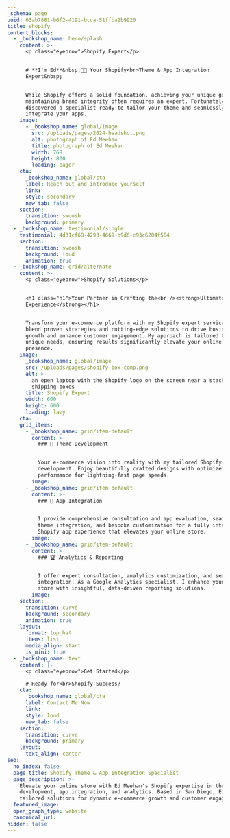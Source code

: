 ```yaml
---
_schema: page
uuid: 63ab7881-b6f2-4191-bcca-51ffba2b9920
title: shopify
content_blocks:
  - _bookshop_name: hero/splash
    content: >-
      <p class="eyebrow">Shopify Expert</p>


      # **I'm Ed**&nbsp;🤙🏼 Your Shopify<br>Theme & App Integration
      Expert&nbsp;


      While Shopify offers a solid foundation, achieving your unique goals and
      maintaining brand integrity often requires an expert. Fortunately, you've
      discovered a specialist ready to tailor your theme and seamlessly
      integrate your apps.
    image:
      - _bookshop_name: global/image
        src: /uploads/pages/2024-headshot.png
        alt: photograph of Ed Meehan
        title: photograph of Ed Meehan
        width: 768
        height: 800
        loading: eager
    cta:
      _bookshop_name: global/cta
      label: Reach out and introduce yourself
      link:
      style: secondary
      new_tab: false
    section:
      transition: swoosh
      background: primary
  - _bookshop_name: testimonial/single
    testimonial: 4d31cf68-4293-4669-b9d6-c93c6204f564
    section:
      transition: swoosh
      background: loud
      animation: true
  - _bookshop_name: grid/alternate
    content: >-
      <p class="eyebrow">Shopify Solutions</p>


      <h1 class="h1">Your Partner in Crafting the<br /><strong>Ultimate Shopify
      Experience</strong></h1>


      Transform your e-commerce platform with my Shopify expert services. I
      blend proven strategies and cutting-edge solutions to drive business
      growth and enhance customer engagement. My approach is tailored to your
      unique needs, ensuring results significantly elevate your online market
      presence.
    image:
      _bookshop_name: global/image
      src: /uploads/pages/shopify-box-comp.png
      alt: >-
        an open laptop with the Shopify logo on the screen near a stack of
        shipping boxes
      title: Shopify Expert
      width: 600
      height: 600
      loading: lazy
    cta:
    grid_items:
      - _bookshop_name: grid/item-default
        content: >-
          ### 🚀 Theme Development


          Your e-commerce vision into reality with my tailored Shopify theme
          development. Enjoy beautifully crafted designs with optimized
          performance for lightning-fast page speeds.
        image:
      - _bookshop_name: grid/item-default
        content: >-
          ### 🔌 App Integration


          I provide comprehensive consultation and app evaluation, seamless
          theme integration, and bespoke customization for a fully integrated
          Shopify app experience that elevates your online store.
        image:
      - _bookshop_name: grid/item-default
        content: >-
          ### 🏆 Analytics & Reporting


          I offer expert consultation, analytics customization, and seamless
          integration. As a Google Analytics specialist, I enhance your Shopify
          store with insightful, data-driven reporting solutions.
        image:
    section:
      transition: curve
      background: secondary
      animation: true
    layout:
      format: top_hat
      items: list
      media_align: start
      is_mini: true
  - _bookshop_name: text
    content: |-
      <p class="eyebrow">Get Started</p>

      # Ready for<br>Shopify Success?
    cta:
      _bookshop_name: global/cta
      label: Contact Me Now
      link:
      style: loud
      new_tab: false
    section:
      transition: curve
      background: primary
    layout:
      text_align: center
seo:
  no_index: false
  page_title: Shopify Theme & App Integration Specialist
  page_description: >-
    Elevate your online store with Ed Meehan's Shopify expertise in theme
    development, app integration, and analytics. Based in San Diego, Ed offers
    tailored solutions for dynamic e-commerce growth and customer engagement.
  featured_image:
  open_graph_type: website
  canonical_url:
hidden: false
---
```

